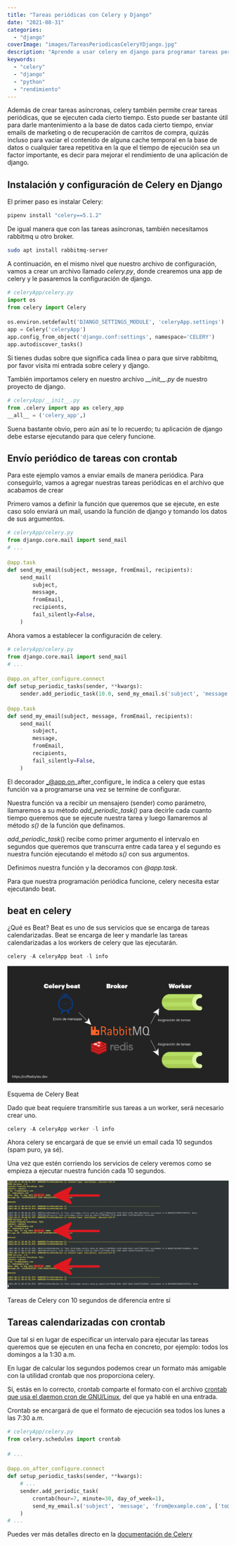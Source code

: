 ```yaml
---
title: "Tareas periódicas con Celery y Django"
date: "2021-08-31"
categories: 
  - "django"
coverImage: "images/TareasPeriodicasCeleryYDjango.jpg"
description: "Aprende a usar celery en django para programar tareas periódicas o de mantenimiento que se ejecuten cada cierto tiempo o en una fecha dada."
keywords:
  - "celery"
  - "django"
  - "python"
  - "rendimiento"
---
```


Además de crear tareas asíncronas, celery también permite crear tareas periódicas, que se ejecuten cada cierto tiempo. Esto puede ser bastante útil para darle mantenimiento a la base de datos cada cierto tiempo, enviar emails de marketing o de recuperación de carritos de compra, quizás incluso para vaciar el contenido de alguna cache temporal en la base de datos o cualquier tarea repetitiva en la que el tiempo de ejecución sea un factor importante, es decir para mejorar el rendimiento de una aplicación de django.

## Instalación y configuración de Celery en Django

El primer paso es instalar Celery:

```bash
pipenv install "celery==5.1.2"
```

De igual manera que con las tareas asíncronas, también necesitamos rabbitmq u otro broker.

```bash
sudo apt install rabbitmq-server
```

A continuación, en el mismo nivel que nuestro archivo de configuración, vamos a crear un archivo llamado _celery.py_, donde crearemos una app de celery y le pasaremos la configuración de django.

```python
# celeryApp/celery.py
import os
from celery import Celery

os.environ.setdefault('DJANGO_SETTINGS_MODULE', 'celeryApp.settings')
app = Celery('celeryApp')
app.config_from_object('django.conf:settings', namespace='CELERY')
app.autodiscover_tasks()
```

Si tienes dudas sobre que significa cada linea o para que sirve rabbitmq, por favor visita mi entrada sobre celery y django.

También importamos celery en nuestro archivo _\_\_init\_\_.py_ de nuestro proyecto de django.

```python
# celeryApp/__init__.py
from .celery import app as celery_app
__all__ = ('celery_app',)
```

Suena bastante obvio, pero aún así te lo recuerdo; tu aplicación de django debe estarse ejecutando para que celery funcione.

## Envío periódico de tareas con crontab

Para este ejemplo vamos a enviar emails de manera periódica. Para conseguirlo, vamos a agregar nuestras tareas periódicas en el archivo que acabamos de crear

Primero vamos a definir la función que queremos que se ejecute, en este caso solo enviará un mail, usando la función de django y tomando los datos de sus argumentos.

```python
# celeryApp/celery.py
from django.core.mail import send_mail
# ...

@app.task
def send_my_email(subject, message, fromEmail, recipients):
    send_mail(
        subject,
        message,
        fromEmail,
        recipients,
        fail_silently=False,
    )
```

Ahora vamos a establecer la configuración de celery.

```python
# celeryApp/celery.py
from django.core.mail import send_mail
# ...

@app.on_after_configure.connect
def setup_periodic_tasks(sender, **kwargs):
    sender.add_periodic_task(10.0, send_my_email.s('subject', 'message', 'from@example.com', ['to@example.com']), name='Envia email cada 10 segundos')

@app.task
def send_my_email(subject, message, fromEmail, recipients):
    send_mail(
        subject,
        message,
        fromEmail,
        recipients,
        fail_silently=False,
    )
```

El decorador _@app.on\_after\_configure_ le indica a celery que estas función va a programarse una vez se termine de configurar.

Nuestra función va a recibir un mensajero (sender) como parámetro, llamaremos a su método _add\_periodic\_task()_ para decirle cada cuanto tiempo queremos que se ejecute nuestra tarea y luego llamaremos al método _s()_ de la función que definamos.

_add\_periodic\_task_() recibe como primer argumento el intervalo en segundos que queremos que transcurra entre cada tarea y el segundo es nuestra función ejecutando el método _s()_ con sus argumentos.

Definimos nuestra función y la decoramos con _@app.task_.

Para que nuestra programación periódica funcione, celery necesita estar ejecutando beat.

## beat en celery

¿Qué es Beat? Beat es uno de sus servicios que se encarga de tareas calendarizadas. Beat se encarga de leer y mandarle las tareas calendarizadas a los workers de celery que las ejecutarán.

```python
celery -A celeryApp beat -l info
```

![Esquema simplificado del funcionamiento de celery beat](images/CeleryBeatRabbitMQEsquema.png)

Esquema de Celery Beat

Dado que beat requiere transmitirle sus tareas a un worker, será necesario crear uno.

```python
celery -A celeryApp worker -l info
```

Ahora celery se encargará de que se envié un email cada 10 segundos (spam puro, ya sé).

Una vez que estén corriendo los servicios de celery veremos como se empieza a ejecutar nuestra función cada 10 segundos.

![](images/EjecucionDeTareasPeriodicasCeleryBeat.png)

Tareas de Celery con 10 segundos de diferencia entre sí

## Tareas calendarizadas con crontab

Que tal si en lugar de especificar un intervalo para ejecutar las tareas queremos que se ejecuten en una fecha en concreto, por ejemplo: todos los domingos a la 1:30 a.m.

En lugar de calcular los segundos podemos crear un formato más amigable con la utilidad crontab que nos proporciona celery.

Sí, estás en lo correcto, crontab comparte el formato con el archivo [crontab que usa el daemon cron de GNU/Linux](https://coffeebytes.dev/cron-y-crontab-programa-tareas-periodicas/), del que ya hablé en una entrada.

Crontab se encargará de que el formato de ejecución sea todos los lunes a las 7:30 a.m.

```python
# celeryApp/celery.py
from celery.schedules import crontab

# ...

@app.on_after_configure.connect
def setup_periodic_tasks(sender, **kwargs):
    # ...
    sender.add_periodic_task(
        crontab(hour=7, minute=30, day_of_week=1),
        send_my_email.s('subject', 'message', 'from@example.com', ['to@example.com']),
    )
# ... 
```

Puedes ver más detalles directo en la [documentación de Celery](https://docs.celeryproject.org/en/stable/userguide/periodic-tasks.html)
